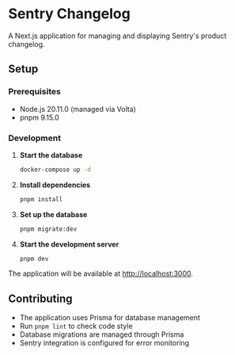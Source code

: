 # Sentry Changelog

A Next.js application for managing and displaying Sentry's product changelog.

## Setup

### Prerequisites

- Node.js 20.11.0 (managed via Volta)
- pnpm 9.15.0

### Development

1. **Start the database**

   ```bash
   docker-compose up -d
   ```

2. **Install dependencies**

   ```bash
   pnpm install
   ```

3. **Set up the database**

   ```bash
   pnpm migrate:dev
   ```

4. **Start the development server**

   ```bash
   pnpm dev
   ```

The application will be available at [http://localhost:3000](http://localhost:3000).

## Contributing

- The application uses Prisma for database management
- Run `pnpm lint` to check code style
- Database migrations are managed through Prisma
- Sentry integration is configured for error monitoring
